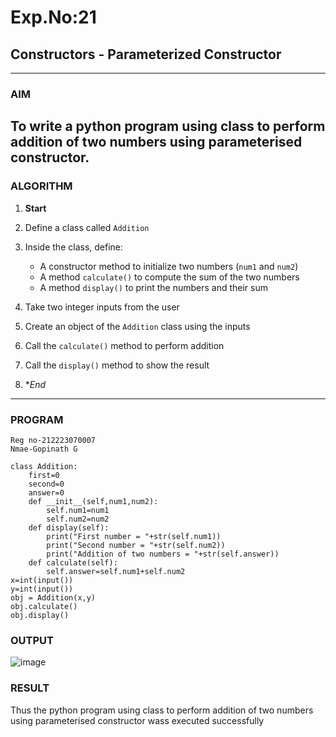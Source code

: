 # Exp.No:21  
## Constructors - Parameterized Constructor

---

### AIM  
To write a  python program using class to perform addition of two numbers using parameterised constructor.
---

### ALGORITHM

1. **Start**
2. Define a class called `Addition`
3. Inside the class, define:

   * A constructor method to initialize two numbers (`num1` and `num2`)
   * A method `calculate()` to compute the sum of the two numbers
   * A method `display()` to print the numbers and their sum
4. Take two integer inputs from the user
5. Create an object of the `Addition` class using the inputs
6. Call the `calculate()` method to perform addition
7. Call the `display()` method to show the result
8. **End*

---

### PROGRAM

```
Reg no-212223070007
Nmae-Gopinath G

class Addition:
    first=0
    second=0
    answer=0
    def __init__(self,num1,num2):
        self.num1=num1
        self.num2=num2
    def display(self):
        print("First number = "+str(self.num1))
        print("Second number = "+str(self.num2))
        print("Addition of two numbers = "+str(self.answer))
    def calculate(self):
        self.answer=self.num1+self.num2
x=int(input())
y=int(input())
obj = Addition(x,y)
obj.calculate()
obj.display()
```

### OUTPUT
![image](https://github.com/user-attachments/assets/5ea7dbf5-b56f-4d22-8080-d4e3d2f0d328)

### RESULT
Thus the python program using class to perform addition of two numbers using parameterised constructor wass executed successfully
